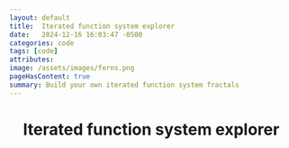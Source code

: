 ```yaml
---
layout: default 
title:  Iterated function system explorer
date:   2024-12-16 16:03:47 -0500
categories: code
tags: [code]
attributes: 
image: /assets/images/ferns.png
pageHasContent: true
summary: Build your own iterated function system fractals
---
```


<script language="javascript" type="text/javascript" src="/sketch/libraries/p5.min.js"></script>
<script language="javascript" type="text/javascript" src="/sketch/IFS/ifs.js"></script>
<script language="javascript" type="text/javascript" src="/sketch/IFS/draggable.js"></script>
<script language="javascript" type="text/javascript" src="/sketch/libraries/zoom_instanced.js"></script>

<style type="text/css">
  .mobileShow { display: none;}

  /* Smartphone Portrait and Landscape */
  @media only screen
    and (min-device-width : 320px)
    and (max-device-width : 700px){ 
      .mobileShow {display: inline;}
  }
</style>

<div class="mobileShow">
<h2>Does not work on mobile! please play on desktop sorry</h2>
</div>

<style>  
h1 {text-align: center;}
</style>
<center><h1>Iterated function system explorer </h1></center>

<div class="container" style="
    margin-top:0% ;
    margin-bottom:0% ;
	position: relative;
    ">
    <div class="sketch" id="ifs_sketch"></div>
</div>
